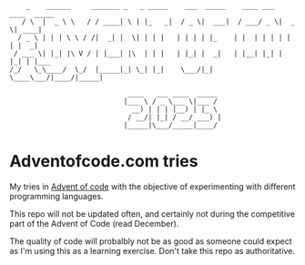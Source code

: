 ```text
    _    ______     _______ _   _ _____    ___  _____    ____ ___  ____  _____ 
   / \  |  _ \ \   / / ____| \ | |_   _|  / _ \|  ___|  / ___/ _ \|  _ \| ____|
  / _ \ | | | \ \ / /|  _| |  \| | | |   | | | | |_    | |  | | | | | | |  _|  
 / ___ \| |_| |\ V / | |___| |\  | | |   | |_| |  _|   | |__| |_| | |_| | |___ 
/_/   \_\____/  \_/  |_____|_| \_| |_|    \___/|_|      \____\___/|____/|_____|
                                                                               
                             ____   ___ ____  _____ 
                            |___ \ / _ \___ \|___ / 
                              __) | | | |__) | |_ \ 
                             / __/| |_| / __/ ___) |
                            |_____|\___/_____|____/ 
```

# Adventofcode.com tries

My tries in [Advent of code](https://adventofcode.com/) with the objective of experimenting with different programming languages.

This repo will not be updated often, and certainly not during the competitive part of the Advent of Code (read December).

The quality of code will probalbly not be as good as someone could expect as I'm using this as a learning exercise. Don't take this repo as authoritative.
